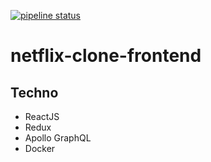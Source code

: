[![pipeline status](https://gitlab.com/gaetanGerard/netflix-clone-frontend/badges/main/pipeline.svg)](https://gitlab.com/gaetanGerard/netflix-clone-frontend/-/commits/main)
# netflix-clone-frontend

## Techno

- ReactJS
- Redux
- Apollo GraphQL
- Docker
